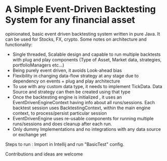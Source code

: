 A Simple Event-Driven Backtesting System for any financial asset
===

opinionated, basic event driven backtesting system written in pure Java. It can be used for Stocks, FX, crypto.
Some notes on architecture and functionality:

* Single threaded, Scalable design and capable to run multiple backtests with plug and play components (Type of Asset, Market data, strategies, portfolioManagers etc...)
* Being purely event driven, it avoids Look-ahead bias
* Flexibility in changing data-flow strategy at any stage due to dependency on events + plug and play architecture
* To use with any custom data type, it needs to implement TickData. Data Source and strategy can then be created using that type
* Once the backtesting engine is initialized , it uses an EventDrivenEngineContext having info about all runs/sessions. Each backtest session uses BacktestingContext, within the main engine context, to process/persist particular session
* EventDrivenEngine uses re-usable components for running multiple runs/sessions and does cleanup after each run.
* Only dummy Implementations and no integrations with any data source or exchange yet


Steps to run : Import in Intellij and run "BasicTest" config.


Contributions and ideas are welcome
